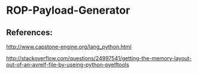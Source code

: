 # ROP-Payload-Generator

References:
------------
http://www.capstone-engine.org/lang_python.html

http://stackoverflow.com/questions/24997541/getting-the-memory-layout-out-of-an-avrelf-file-by-useing-python-pyelftools
